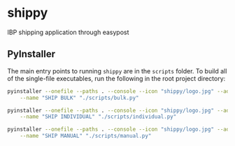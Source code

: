 # shippy

IBP shipping application through easypost

## PyInstaller

The main entry points to running `shippy` are in the `scripts` folder.
To build all of the single-file executables, run the following in the root project directory:

```bash
pyinstaller --onefile --paths . --console --icon "shippy/logo.jpg" --add-data "shippy/logo.jpg;shippy" --add-data "shippy/config.ini;shippy" \
    --name "SHIP BULK" "./scripts/bulk.py"
```

```bash
pyinstaller --onefile --paths . --console --icon "shippy/logo.jpg" --add-data "shippy/logo.jpg;shippy" --add-data "shippy/config.ini;shippy" \
    --name "SHIP INDIVIDUAL" "./scripts/individual.py"
```

```bash
pyinstaller --onefile --paths . --console --icon "shippy/logo.jpg" --add-data "shippy/logo.jpg;shippy" --add-data "shippy/config.ini;shippy" \
    --name "SHIP MANUAL" "./scripts/manual.py"
```
